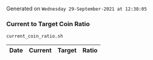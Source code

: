 Generated on `Wednesday 29-September-2021 at 12:38:05`

### Current to Target Coin Ratio
`current_coin_ratio.sh`

Date|Current|Target|Ratio
---|---|---|---
